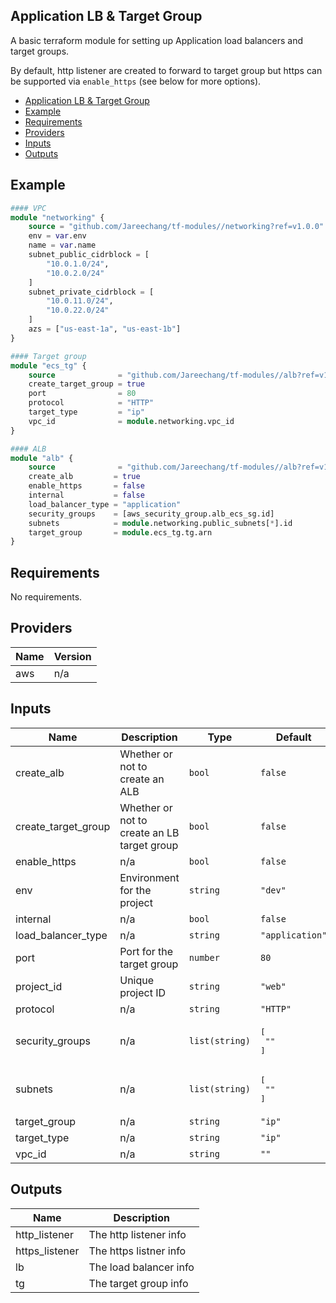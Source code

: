 ## Application LB & Target Group

A basic terraform module for setting up Application load balancers and target groups. 

By default, http listener are created to forward to target group but https can be supported via `enable_https` (see below for more options).

- [Application LB & Target Group](#application-lb--target-group)
- [Example](#example)
- [Requirements](#requirements)
- [Providers](#providers)
- [Inputs](#inputs)
- [Outputs](#outputs)

## Example

```tf
#### VPC 
module "networking" {
    source = "github.com/Jareechang/tf-modules//networking?ref=v1.0.0"
    env = var.env
    name = var.name
    subnet_public_cidrblock = [
        "10.0.1.0/24",
        "10.0.2.0/24"
    ]
    subnet_private_cidrblock = [
        "10.0.11.0/24",
        "10.0.22.0/24"
    ]
    azs = ["us-east-1a", "us-east-1b"]
}

#### Target group 
module "ecs_tg" {
    source              = "github.com/Jareechang/tf-modules//alb?ref=v1.0.2"
    create_target_group = true
    port                = 80
    protocol            = "HTTP"
    target_type         = "ip"
    vpc_id              = module.networking.vpc_id
}

#### ALB 
module "alb" {
    source              = "github.com/Jareechang/tf-modules//alb?ref=v1.0.2"
    create_alb         = true
    enable_https       = false
    internal           = false
    load_balancer_type = "application"
    security_groups    = [aws_security_group.alb_ecs_sg.id]
    subnets            = module.networking.public_subnets[*].id
    target_group       = module.ecs_tg.tg.arn
}
```

## Requirements

No requirements.

## Providers

| Name | Version |
|------|---------|
| aws | n/a |

## Inputs

| Name | Description | Type | Default | Required |
|------|-------------|------|---------|:--------:|
| create\_alb | Whether or not to create an ALB | `bool` | `false` | no |
| create\_target\_group | Whether or not to create an LB target group | `bool` | `false` | no |
| enable\_https | n/a | `bool` | `false` | no |
| env | Environment for the project | `string` | `"dev"` | no |
| internal | n/a | `bool` | `false` | no |
| load\_balancer\_type | n/a | `string` | `"application"` | no |
| port | Port for the target group | `number` | `80` | no |
| project\_id | Unique project ID | `string` | `"web"` | no |
| protocol | n/a | `string` | `"HTTP"` | no |
| security\_groups | n/a | `list(string)` | <pre>[<br>  ""<br>]</pre> | no |
| subnets | n/a | `list(string)` | <pre>[<br>  ""<br>]</pre> | no |
| target\_group | n/a | `string` | `"ip"` | no |
| target\_type | n/a | `string` | `"ip"` | no |
| vpc\_id | n/a | `string` | `""` | no |

## Outputs

| Name | Description |
|------|-------------|
| http\_listener | The http listener info |
| https\_listener | The https listner info |
| lb | The load balancer info |
| tg | The target group info |
